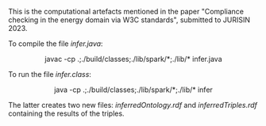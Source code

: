 This is the computational artefacts mentioned in the paper "Compliance checking in the energy domain via W3C standards", submitted to JURISIN 2023.

To compile the file <i>infer.java</i>: 

<p align="center">
  javac -cp .;./build/classes;./lib/spark/*;./lib/* infer.java
</p>

To run the file <i>infer.class</i>: 

<p align="center">
  java -cp .;./build/classes;./lib/spark/*;./lib/* infer
</p>

The latter creates two new files: <i>inferredOntology.rdf</i> and <i>inferredTriples.rdf</i> containing the results of the triples.
